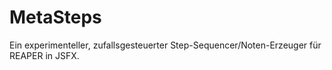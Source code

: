 # MetaSteps
Ein experimenteller, zufallsgesteuerter Step-Sequencer/Noten-Erzeuger für REAPER in JSFX.

